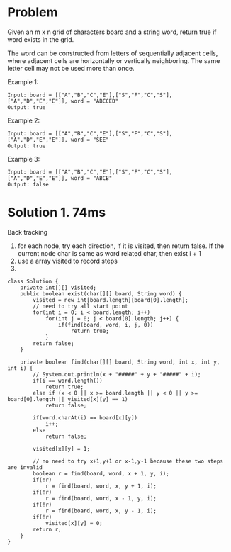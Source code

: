 # Problem

Given an m x n grid of characters board and a string word, return true if word exists in the grid.

The word can be constructed from letters of sequentially adjacent cells, where adjacent cells are horizontally or vertically neighboring. The same letter cell may not be used more than once.

Example 1:
```
Input: board = [["A","B","C","E"],["S","F","C","S"],["A","D","E","E"]], word = "ABCCED"
Output: true
```
Example 2:
```
Input: board = [["A","B","C","E"],["S","F","C","S"],["A","D","E","E"]], word = "SEE"
Output: true
```
Example 3:
```
Input: board = [["A","B","C","E"],["S","F","C","S"],["A","D","E","E"]], word = "ABCB"
Output: false
```

# Solution 1. 74ms
Back tracking
1. for each node, try each direction, if it is visited, then return false. If the current node char is same as word related char, then exist i + 1
2. use a array visited to record steps
3. 
```
class Solution {
    private int[][] visited;
    public boolean exist(char[][] board, String word) {
        visited = new int[board.length][board[0].length];
        // need to try all start point
        for(int i = 0; i < board.length; i++)
            for(int j = 0; j < board[0].length; j++) {
                if(find(board, word, i, j, 0))
                    return true;
            }
        return false;
    }
    
    private boolean find(char[][] board, String word, int x, int y, int i) {
        // System.out.println(x + "#####" + y + "#####" + i);
        if(i == word.length())
            return true;
        else if (x < 0 || x >= board.length || y < 0 || y >= board[0].length || visited[x][y] == 1)
            return false;
        
        if(word.charAt(i) == board[x][y])
            i++;
        else 
            return false;
        
        visited[x][y] = 1;
        
        // no need to try x+1,y+1 or x-1,y-1 because these two steps are invalid
        boolean r = find(board, word, x + 1, y, i);
        if(!r)
            r = find(board, word, x, y + 1, i);
        if(!r)
            r = find(board, word, x - 1, y, i);
        if(!r)
            r = find(board, word, x, y - 1, i);
        if(!r)
            visited[x][y] = 0;
        return r;
    }
}
```

